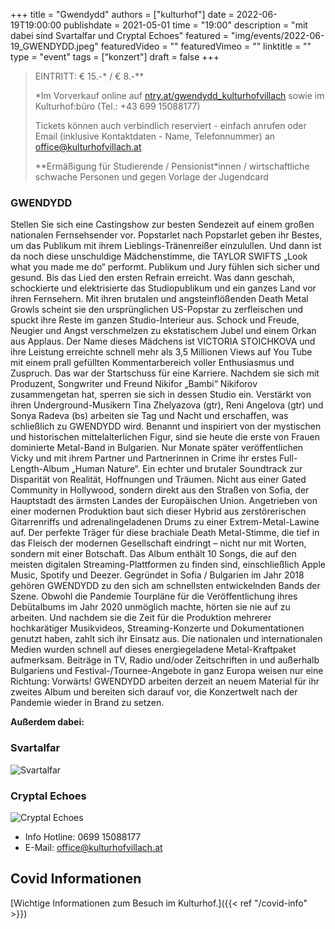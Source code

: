 +++
title = "Gwendydd"
authors = ["kulturhof"]
date = 2022-06-19T19:00:00
publishdate = 2021-05-01
time = "19:00"
description = "mit dabei sind Svartalfar und Cryptal Echoes"
featured = "img/events/2022-06-19_GWENDYDD.jpeg"
featuredVideo = ""
featuredVimeo = ""
linktitle = ""
type = "event"
tags = ["konzert"]
draft = false
+++

>
> EINTRITT: € 15.-\* / € 8.-\**
>
> \*Im Vorverkauf online auf [ntry.at/gwendydd_kulturhofvillach](https://ntry.at/gwendydd_kulturhofvillach) sowie im Kulturhof:büro (Tel.: +43 699 15088177)
>
>Tickets können auch verbindlich reserviert - einfach anrufen oder Email (inklusive Kontaktdaten - Name, Telefonnummer) an office@kulturhofvillach.at
> 
> \*\*Ermäßigung für Studierende / Pensionist\*innen / wirtschaftliche schwache Personen und gegen Vorlage der Jugendcard

### GWENDYDD

Stellen Sie sich eine Castingshow zur besten Sendezeit auf einem großen nationalen Fernsehsender vor. Popstarlet nach Popstarlet geben ihr Bestes, um das Publikum mit ihrem Lieblings-Tränenreißer einzulullen. Und dann ist da noch diese unschuldige Mädchenstimme, die TAYLOR SWIFTS „Look what you made me do“ performt. Publikum und Jury fühlen sich sicher und gesund. Bis das Lied den ersten Refrain erreicht. Was dann geschah, schockierte und elektrisierte das Studiopublikum und ein ganzes Land vor ihren Fernsehern. Mit ihren brutalen und angsteinflößenden Death Metal Growls scheint sie den ursprünglichen US-Popstar zu zerfleischen und spuckt ihre Reste im ganzen Studio-Interieur aus. Schock und Freude, Neugier und Angst verschmelzen zu ekstatischem Jubel und einem Orkan aus Applaus. Der Name dieses Mädchens ist VICTORIA STOICHKOVA und ihre Leistung erreichte schnell mehr als 3,5 Millionen Views auf You Tube mit einem prall gefüllten Kommentarbereich voller Enthusiasmus und Zuspruch. Das war der Startschuss für eine Karriere. Nachdem sie sich mit Produzent, Songwriter und Freund Nikifor „Bambi“ Nikiforov zusammengetan hat, sperren sie sich in dessen Studio ein. Verstärkt von ihren Underground-Musikern Tina Zhelyazova (gtr), Reni Angelova (gtr) und Sonya Radeva (bs) arbeiten sie Tag und Nacht und erschaffen, was schließlich zu GWENDYDD wird. Benannt und inspiriert von der mystischen und historischen mittelalterlichen Figur, sind sie heute die erste von Frauen dominierte Metal-Band in Bulgarien. Nur Monate später veröffentlichen Vicky und mit ihrem Partner und Partnerinnen in Crime ihr erstes Full-Length-Album „Human Nature“.
Ein echter und brutaler Soundtrack zur Disparität von Realität, Hoffnungen und Träumen. Nicht aus einer Gated Community in Hollywood, sondern direkt aus den Straßen von Sofia, der Hauptstadt des ärmsten Landes der Europäischen Union. Angetrieben von einer modernen Produktion baut sich dieser Hybrid aus zerstörerischen Gitarrenriffs und adrenalingeladenen Drums zu einer Extrem-Metal-Lawine auf. Der perfekte Träger für diese brachiale Death Metal-Stimme, die tief in das Fleisch der modernen Gesellschaft eindringt – nicht nur mit Worten, sondern mit einer Botschaft. Das Album enthält 10 Songs, die auf den meisten digitalen Streaming-Plattformen zu finden sind, einschließlich Apple Music, Spotify und Deezer. Gegründet in Sofia / Bulgarien im Jahr 2018 gehören GWENDYDD zu den sich am schnellsten entwickelnden Bands der Szene. Obwohl die Pandemie Tourpläne für die Veröffentlichung ihres Debütalbums im Jahr 2020 unmöglich machte, hörten sie nie auf zu arbeiten. Und nachdem sie die Zeit für die Produktion mehrerer hochkarätiger Musikvideos, Streaming-Konzerte und Dokumentationen genutzt haben, zahlt sich ihr Einsatz aus. Die nationalen und internationalen Medien wurden schnell auf dieses energiegeladene Metal-Kraftpaket aufmerksam. Beiträge in  TV, Radio und/oder Zeitschriften in und außerhalb Bulgariens und Festival-/Tournee-Angebote in ganz Europa weisen nur eine Richtung: Vorwärts! GWENDYDD arbeiten derzeit an neuem Material für ihr zweites Album und bereiten sich darauf vor, die Konzertwelt nach der Pandemie wieder in Brand zu setzen.

**Außerdem dabei:**

### Svartalfar
 
![Svartalfar](/img/events/2022-06-10_svart.jpg)



### Cryptal Echoes
 
![Cryptal Echoes](/img/events/2022-06-19_Cryptal_Echoes.jpg)




- Info Hotline: 0699 15088177 
- E-Mail: office@kulturhofvillach.at

## Covid Informationen

[Wichtige Informationen zum Besuch im Kulturhof.]({{< ref "/covid-info" >}})
